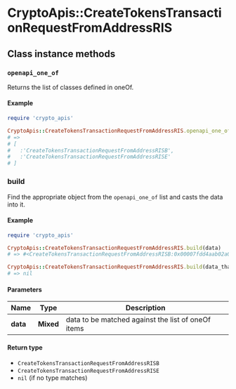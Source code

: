 # CryptoApis::CreateTokensTransactionRequestFromAddressRIS

## Class instance methods

### `openapi_one_of`

Returns the list of classes defined in oneOf.

#### Example

```ruby
require 'crypto_apis'

CryptoApis::CreateTokensTransactionRequestFromAddressRIS.openapi_one_of
# =>
# [
#   :'CreateTokensTransactionRequestFromAddressRISB',
#   :'CreateTokensTransactionRequestFromAddressRISE'
# ]
```

### build

Find the appropriate object from the `openapi_one_of` list and casts the data into it.

#### Example

```ruby
require 'crypto_apis'

CryptoApis::CreateTokensTransactionRequestFromAddressRIS.build(data)
# => #<CreateTokensTransactionRequestFromAddressRISB:0x00007fdd4aab02a0>

CryptoApis::CreateTokensTransactionRequestFromAddressRIS.build(data_that_doesnt_match)
# => nil
```

#### Parameters

| Name | Type | Description |
| ---- | ---- | ----------- |
| **data** | **Mixed** | data to be matched against the list of oneOf items |

#### Return type

- `CreateTokensTransactionRequestFromAddressRISB`
- `CreateTokensTransactionRequestFromAddressRISE`
- `nil` (if no type matches)


